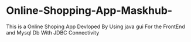 # Online-Shopping-App-Maskhub-
This is a Online Shoping App Devloped By Using java gui For the FrontEnd and Mysql Db With JDBC Connectivity
